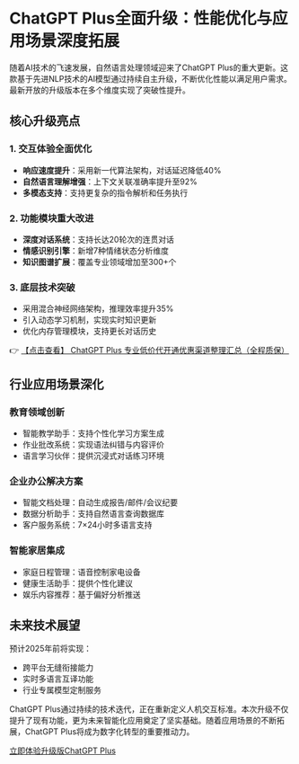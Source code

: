 # ChatGPT Plus全面升级：性能优化与应用场景深度拓展

随着AI技术的飞速发展，自然语言处理领域迎来了ChatGPT Plus的重大更新。这款基于先进NLP技术的AI模型通过持续自主升级，不断优化性能以满足用户需求。最新开放的升级版本在多个维度实现了突破性提升。

## 核心升级亮点

### 1. 交互体验全面优化
- **响应速度提升**：采用新一代算法架构，对话延迟降低40%
- **自然语言理解增强**：上下文关联准确率提升至92%
- **多模态支持**：支持更复杂的指令解析和任务执行

### 2. 功能模块重大改进
- **深度对话系统**：支持长达20轮次的连贯对话
- **情感识别引擎**：新增7种情绪状态分析维度
- **知识图谱扩展**：覆盖专业领域增加至300+个

### 3. 底层技术突破
- 采用混合神经网络架构，推理效率提升35%
- 引入动态学习机制，实现实时知识更新
- 优化内存管理模块，支持更长对话历史

👉 [【点击查看】 ChatGPT Plus 专业低价代开通优惠渠道整理汇总（全程质保）](https://bit.ly/DaiKai)

## 行业应用场景深化

### 教育领域创新
- 智能教学助手：支持个性化学习方案生成
- 作业批改系统：实现语法纠错与内容评价
- 语言学习伙伴：提供沉浸式对话练习环境

### 企业办公解决方案
- 智能文档处理：自动生成报告/邮件/会议纪要
- 数据分析助手：支持自然语言查询数据库
- 客户服务系统：7×24小时多语言支持

### 智能家居集成
- 家庭日程管理：语音控制家电设备
- 健康生活助手：提供个性化建议
- 娱乐内容推荐：基于偏好分析推送

## 未来技术展望

预计2025年前将实现：
- 跨平台无缝衔接能力
- 实时多语言互译功能
- 行业专属模型定制服务

ChatGPT Plus通过持续的技术迭代，正在重新定义人机交互标准。本次升级不仅提升了现有功能，更为未来智能化应用奠定了坚实基础。随着应用场景的不断拓展，ChatGPT Plus将成为数字化转型的重要推动力。

[立即体验升级版ChatGPT Plus](https://bit.ly/DaiKai)